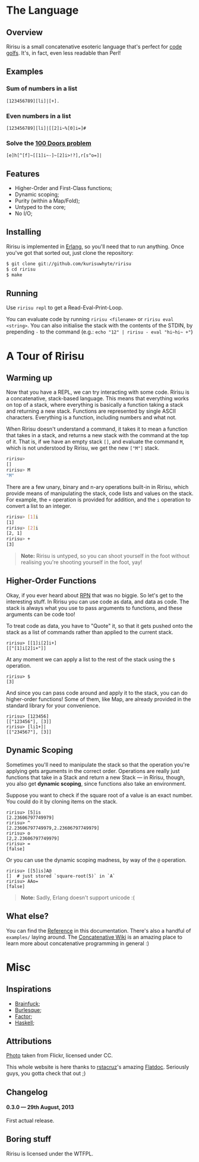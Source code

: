 
# The Language

## Overview

Ririsu is a small concatenative esoteric language that's perfect for
[code golfs][]. It's, in fact, even less readable than Perl!

[code golfs]: http://en.wikipedia.org/wiki/Code_golf


## Examples

### Sum of numbers in a list

```text
[123456789][li]|[+].
```

### Even numbers in a list

```text
[123456789][li]|[[2]i~%[0]i=]#
```

### Solve the [100 Doors problem][]

```text
[e]h[^[f]~[[1]i~-]~[2]i>!?],r[s^o=]|
```

[100 Doors problem]: http://rosettacode.org/wiki/100_doors


## Features

  - Higher-Order and First-Class functions;
  - Dynamic scoping;
  - Purity (within a Map/Fold);
  - Untyped to the core;
  - No I/O;


## Installing

Ririsu is implemented in [Erlang](http://www.erlang.org/), so you'll need that
to run anything. Once you've got that sorted out, just clone the repository:

```bash
$ git clone git://github.com/kurisuwhyte/ririsu
$ cd ririsu
$ make
```

## Running

Use `ririsu repl` to get a Read-Eval-Print-Loop.

You can evaluate code by running `ririsu <filename>` or 
`ririsu eval <string>`. You can also initialise the stack with the contents of
the STDIN, by prepending `-` to the command 
(e.g.: `echo "12" | ririsu - eval "hi~hi~ +"`) 


# A Tour of Ririsu

## Warming up

Now that you have a REPL, we can try interacting with some code. Ririsu is a
concatenative, stack-based language. This means that everything works on top of
a stack, where everything is basically a function taking a stack and returning
a new stack. Functions are represented by single ASCII characters. Everything
is a function, including numbers and what not.

When Ririsu doesn't understand a command, it takes it to mean a function that
takes in a stack, and returns a new stack with the command at the top of
it. That is, if we have an empty stack `[]`, and evaluate the command `M`,
which is not understood by Ririsu, we get the new `["M"]` stack.

```bash
ririsu> 
[]
ririsu> M
"M"
```

There are a few unary, binary and n-ary operations built-in in Ririsu, which
provide means of manipulating the stack, code lists and values on the
stack. For example, the `+` operation is provided for addition, and the `i`
operation to convert a list to an integer.

```bash
ririsu> [1]i
[1]
ririsu> [2]i
[2, 1]
ririsu> +
[3]
```

> **Note:** Ririsu is untyped, so you can shoot yourself in the foot without
> realising you're shooting yourself in the foot, yay!


## Higher-Order Functions

Okay, if you ever heard about
[RPN](http://en.wikipedia.org/wiki/Reverse_Polish_notation) that was no
biggie. So let's get to the interesting stuff. In Ririsu you can use code as
data, and data as code. The stack is always what you use to pass arguments to
functions, and these arguments can be code too!

To treat code as data, you have to "Quote" it, so that it gets pushed onto the
stack as a list of commands rather than applied to the current stack. 

```text
ririsu> [[1]i[2]i+]
[["[1]i[2]i+"]]
```

At any moment we can apply a list to the rest of the stack using the `$`
operation.

```text
ririsu> $
[3]
```

And since you can pass code around and apply it to the stack, you can do
higher-order functions! Some of them, like Map, are already provided in the
standard library for your convenience.

```text
ririsu> [123456]
[["123456"], [3]]
ririsu> [li1+]|
[["234567"], [3]]
```


## Dynamic Scoping

Sometimes you'll need to manipulate the stack so that the operation you're
applying gets arguments in the correct order. Operations are really just
functions that take in a Stack and return a new Stack — in Ririsu, though, you
also get **dynamic scoping**, since functions also take an environment.

Suppose you want to check if the square root of a value is an exact number. You
could do it by cloning items on the stack.

```text
ririsu> [5]is
[2.23606797749979]
ririsu> ^
[2.23606797749979,2.23606797749979]
ririsu> o
[2,2.23606797749979]
ririsu> =
[false]
```

Or you can use the dynamic scoping madness, by way of the `@` operation.

```text
ririsu> [[5]is]A@
[]  # just stored `square-root(5)` in `A`
ririsu> AAo=
[false]
```

> **Note:** Sadly, Erlang doesn't support unicode :(


## What else?

You can find the [Reference](reference.html) in this documentation. There's
also a handful of `examples/` laying around. The
[Concatenative Wiki](http://concatenative.org/wiki/view/Front%20Page) is an
amazing place to learn more about concatenative programming in general :)


# Misc

## Inspirations

  - [Brainfuck](http://esolangs.org/wiki/Brainfuck);
  - [Burlesque](http://mroman.ch/burlesque/);
  - [Factor](http://factorcode.org/);
  - [Haskell](http://www.haskell.org/haskellwiki/Haskell);


## Attributions

[Photo](http://www.flickr.com/photos/leradiateur/6093706876/) taken from
Flickr, licensed under CC.

This whole website is here thanks to [rstacruz](https://github.com/rstacruz/)'s
amazing [Flatdoc](https://github.com/rstacruz/flatdoc). Seriously guys, you
gotta check that out ;)


## Changelog

#### 0.3.0 — 29th August, 2013

First actual release.


## Boring stuff

Ririsu is licensed under the WTFPL.
